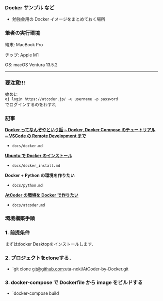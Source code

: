 ### Docker サンプル など

- 勉強会用の Docker イメージをまとめておく場所

### 筆者の実行環境
端末: MacBook Pro

チップ: Apple M1

OS: macOS Ventura 13.5.2

---
### 要注意!!!
始めに</br>
```oj login https://atcoder.jp/ -u username -p password```</br>
でログインするのをわすれ

### 記事

[**Docker ってなんぞやという話 ~ Docker, Docker Compose のチュートリアル ~ VSCode の Remote Development まで**](https://qiita.com/tf63/items/684fe4b818ecd715aed9)

- `docs/docker.md`

[**Ubuntu で Docker のインストール**](https://qiita.com/tf63/items/c21549ba44224722f301)

- `docs/docker_install.md`

**Docker + Python の環境を作りたい**

- `docs/python.md`

[**AtCoder の環境を Docker で作りたい**](https://qiita.com/tf63/items/c93c6f24d73599e637d8)

- `docs/atcoder.md`

### 環境構築手順
### 1. 前提条件
   まずはdocker Desktopをインストールします．
### 2. プロジェクトをcloneする．
   - `git clone git@github.com:uta-noki/AtCoder-by-Docker.git
### 3. docker-compose で Dockerfile から image をビルドする
   - `docker-compose build
